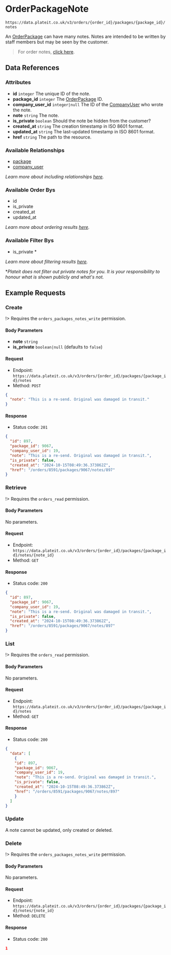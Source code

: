 # OrderPackageNote

`https://data.plateit.co.uk/v3/orders/{order_id}/packages/{package_id}/notes`

An [OrderPackage](/objects/order-package.md) can have many notes. Notes are intended to be written by staff members but may be seen by the customer.

> For order notes, [click here](/objects/order-note.md).

## Data References

### Attributes

* **id** `integer` The unique ID of the note.
* **package_id** `integer` The [OrderPackage](/objects/order-package.md) ID.
* **company_user_id** `integer|null` The ID of the [CompanyUser](/objects/company-user.md) who wrote the note.
* **note** `string` The note.
* **is_private** `boolean` Should the note be hidden from the customer?
* **created_at** `string` The creation timestamp in ISO 8601 format.
* **updated_at** `string` The last-updated timestamp in ISO 8601 format.
* **href** `string` The path to the resource.

### Available Relationships

* [package](/objects/order-package.md)
* [company_user](/objects/company-user.md)

*Learn more about including relationships [here](fundamentals/conventions.md#including-relationships).*

### Available Order Bys

* id
* is_private
* created_at
* updated_at

*Learn more about ordering results [here](fundamentals/conventions.md#ordering-results).*

### Available Filter Bys

* is_private *

*Learn more about filtering results [here](fundamentals/conventions.md#filtering-results).*

**Plateit does not filter out private notes for you. It is your responsibility to honour what is shown publicly and what's not.*

## Example Requests

### Create

!> Requires the `orders_packages_notes_write` permission.

<!-- tabs:start -->

#### **Body Parameters**

* **note** `string`
* **is_private** `boolean|null` (defaults to `false`)

#### **Request**

* Endpoint: `https://data.plateit.co.uk/v3/orders/{order_id}/packages/{package_id}/notes`
* Method: `POST`

```json
{
  "note": "This is a re-send. Original was damaged in transit."
}
```

#### **Response**

* Status code: `201`

```json
{
  "id": 897,
  "package_id": 9067,
  "company_user_id": 19,
  "note": "This is a re-send. Original was damaged in transit.",
  "is_private": false,
  "created_at": "2024-10-15T08:49:36.373862Z",
  "href": "/orders/8591/packages/9067/notes/897"
}
```

<!-- tabs:end -->

### Retrieve

!> Requires the `orders_read` permission.

<!-- tabs:start -->

#### **Body Parameters**

No parameters.

#### **Request**

* Endpoint: `https://data.plateit.co.uk/v3/orders/{order_id}/packages/{package_id}/notes/{note_id}`
* Method: `GET`

#### **Response**

* Status code: `200`

```json
{
  "id": 897,
  "package_id": 9067,
  "company_user_id": 19,
  "note": "This is a re-send. Original was damaged in transit.",
  "is_private": false,
  "created_at": "2024-10-15T08:49:36.373862Z",
  "href": "/orders/8591/packages/9067/notes/897"
}
```

<!-- tabs:end -->

### List

!> Requires the `orders_read` permission.

<!-- tabs:start -->

#### **Body Parameters**

No parameters.

#### **Request**

* Endpoint: `https://data.plateit.co.uk/v3/orders/{order_id}/packages/{package_id}/notes`
* Method: `GET`

#### **Response**

* Status code: `200`

```json
{
  "data": [
    {
    "id": 897,
    "package_id": 9067,
    "company_user_id": 19,
    "note": "This is a re-send. Original was damaged in transit.",
    "is_private": false,
    "created_at": "2024-10-15T08:49:36.373862Z",
    "href": "/orders/8591/packages/9067/notes/897"
    }
  ]
}
```

<!-- tabs:end -->

### Update

A note cannot be updated, only created or deleted.

### Delete

!> Requires the `orders_packages_notes_write` permission.

<!-- tabs:start -->

#### **Body Parameters**

No parameters.

#### **Request**

* Endpoint: `https://data.plateit.co.uk/v3/orders/{order_id}/packages/{package_id}/notes/{note_id}`
* Method: `DELETE`

#### **Response**

* Status code: `200`

```json
1
```

<!-- tabs:end -->